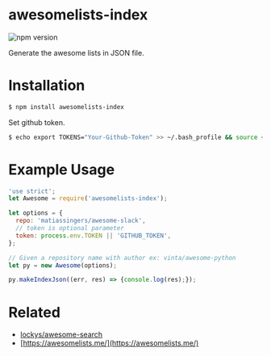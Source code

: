 # awesomelists-index
![npm version](https://badge.fury.io/js/awesomelists-index.svg)

Generate the awesome lists in JSON file.

# Installation

```sh
$ npm install awesomelists-index
```

Set github token.
```sh
$ echo export TOKENS="Your-Github-Token" >> ~/.bash_profile && source ~/.bash_profile
```

# Example Usage

```javascript
'use strict';
let Awesome = require('awesomelists-index');

let options = {
  repo: 'matiassingers/awesome-slack',
  // token is optional parameter
  token: process.env.TOKEN || 'GITHUB_TOKEN',
};

// Given a repository name with author ex: vinta/awesome-python
let py = new Awesome(options);

py.makeIndexJson((err, res) => {console.log(res);});
```

# Related

- [lockys/awesome-search](https://github.com/lockys/awesome-search)
- [https://awesomelists.me/](https://awesomelists.me/)
